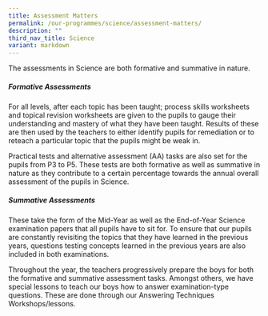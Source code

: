 ```yaml
---
title: Assessment Matters
permalink: /our-programmes/science/assessment-matters/
description: ""
third_nav_title: Science
variant: markdown
---
```

The assessments in Science are both formative and summative in nature.

##### **Formative Assessments**
For all levels, after each topic has been taught; process skills worksheets and topical revision worksheets are given to the pupils to gauge their understanding and mastery of what they have been taught. Results of these are then used by the teachers to either identify pupils for remediation or to reteach a particular topic that the pupils might be weak in.

Practical tests and alternative assessment (AA) tasks are also set for the pupils from P3 to P5. These tests are both formative as well as summative in nature as they contribute to a certain percentage towards the annual overall assessment of the pupils in Science.

##### **Summative Assessments**
These take the form of the Mid-Year as well as the End-of-Year Science examination papers that all pupils have to sit for. To ensure that our pupils are constantly revisiting the topics that they have learned in the previous years, questions testing concepts learned in the previous years are also included in both examinations.

Throughout the year, the teachers progressively prepare the boys for both the formative and summative assessment tasks. Amongst others, we have special lessons to teach our boys how to answer examination-type questions. These are done through our Answering Techniques Workshops/lessons.